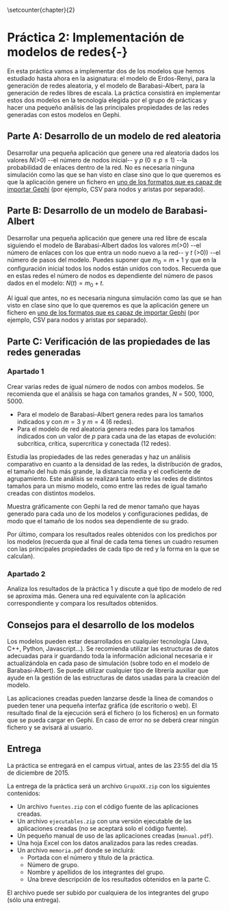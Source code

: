 <!-- % Análisis de Redes Sociales
% Guillermo Jiménez Díaz (gjimenez@ucm.es); Alberto Díaz (albertodiaz@fdi.ucm.es)
% Curso 2015 - 2016

# Prefacio {-}

Estos son las prácticas de la asignatura Análisis de Redes Sociales, impartida en la Facultad de Informática de la Universidad Complutense de Madrid por los profesores Guillermo Jiménez Díaz y Alberto Díaz, del Departamento de Ingeniería del Software e Inteligencia Artificial.

Este material ha sido desarrollado a partir de distintas fuertes, destacando como referencia principal el libro _Network Science_ de Laszlo Barabasi, el material de la asignatura _Social Network Analysis_, impartido por Lada Adamic a través de Coursera, y las transparencias de la asignatura Redes y Sistemas Complejos, creadas por Óscar Cordón García de la Universidad de Granada.

Este obra está bajo una [licencia de Creative Commons Reconocimiento-NoComercial-CompartirIgual 4.0 Internacional](http://creativecommons.org/licenses/by-nc-sa/4.0/). -->

\setcounter{chapter}{2}

# Práctica 2: Implementación de modelos de redes{-}

En esta práctica vamos a implementar dos de los modelos que hemos estudiado hasta ahora en la asignatura: el modelo de Erdos-Renyi, para la generación de redes aleatoria, y el modelo de Barabasi-Albert, para la generación de redes libres de escala. La práctica consistirá en implementar estos dos modelos en la tecnología elegida por el grupo de prácticas y hacer una pequeño análisis de las principales propiedades de las redes generadas con estos modelos en Gephi.

## Parte A: Desarrollo de un modelo de red aleatoria

Desarrollar una pequeña aplicación que genere una red aleatoria dados los valores $N$(>0) --el número de nodos inicial-- y $p$ ($0 \leq p \leq 1$) --la probabilidad de enlaces dentro de la red. No es necesaria ninguna simulación como las que se han visto en clase sino que lo que queremos es que la aplicación genere un fichero en [uno de los formatos que es capaz de importar Gephi](http://gephi.github.io/users/supported-graph-formats/) (por ejemplo, CSV para nodos y aristas por separado). 

## Parte B: Desarrollo de un modelo de Barabasi-Albert

Desarrollar una pequeña aplicación que genere una red libre de escala siguiendo el modelo de Barabasi-Albert dados los valores $m$(>0) --el número de enlaces con los que entra un nodo nuevo a la red-- y $t$ (>0)) --el número de pasos del modelo. Puedes suponer que $m_0 = m+1$ y que en la configuración inicial todos los nodos están unidos con todos. Recuerda que en estas redes el número de nodos es dependiente del número de pasos dados en el modelo: $N(t) = m_0 + t$.

Al igual que antes, no es necesaria ninguna simulación como las que se han visto en clase sino que lo que queremos es que la aplicación genere un fichero en [uno de los formatos que es capaz de importar Gephi](http://gephi.github.io/users/supported-graph-formats/) (por ejemplo, CSV para nodos y aristas por separado). 

## Parte C: Verificación de las propiedades de las redes generadas

### Apartado 1

Crear varias redes de igual número de nodos con ambos modelos. Se recomienda que el análisis se haga con tamaños grandes, $N$ = 500, 1000, 5000.

- Para el modelo de Barabasi-Albert genera redes para los tamaños indicados y con $m=3$ y $m=4$ (6 redes).
- Para el modelo de red aleatoria genera redes para los tamaños indicados con un valor de $p$ para cada una de las etapas de evolución: subcrítica, crítica, supercrítica y conectada (12 redes).

Estudia las propiedades de las redes generadas y haz un análisis comparativo en cuanto a la densidad de las redes, la distribución de grados, el tamaño del hub más grande, la distancia media y el coeficiente de agrupamiento. Este análisis se realizará tanto entre las redes de distintos tamaños para un mismo modelo, como entre las redes de igual tamaño creadas con distintos modelos.

Muestra gráficamente con Gephi la red de menor tamaño que hayas generado para cada uno de los modelos y configuraciones pedidas, de modo que el tamaño de los nodos sea dependiente de su grado. 

Por último, compara los resultados reales obtenidos con los predichos por los modelos (recuerda que al final de cada tema tienes un cuadro resumen con las principales propiedades de cada tipo de red y la forma en la que se calculan).

### Apartado 2

Analiza los resultados de la práctica 1 y discute a qué tipo de modelo de red se aproxima más. Genera una red equivalente con la aplicación correspondiente y compara los resultados obtenidos.

## Consejos para el desarrollo de los modelos

Los modelos pueden estar desarrollados en cualquier tecnología (Java, C++, Python, Javascript...). Se recomienda utilizar las estructuras de datos adecuadas para ir guardando toda la información adicional necesaria e ir actualizándola en cada paso de simulación (sobre todo en el modelo de Barabasi-Albert). Se puede utilizar cualquier tipo de librería auxiliar que ayude en la gestión de las estructuras de datos usadas para la creación del modelo.

Las aplicaciones creadas pueden lanzarse desde la línea de comandos o pueden tener una pequeña interfaz gráfica (de escritorio o web). El resultado final de la ejecución será el fichero (o los ficheros) en un formato que se pueda cargar en Gephi. En caso de error no se deberá crear ningún fichero y se avisará al usuario.

## Entrega

La práctica se entregará en el campus virtual, antes de las 23:55 del día 15 de diciembre de 2015. 

La entrega de la práctica será un archivo `GrupoXX.zip` con los siguientes contenidos:

* Un archivo `fuentes.zip` con el código fuente de las aplicaciones creadas.
* Un archivo `ejecutables.zip` con una versión ejecutable de las aplicaciones creadas (no se aceptará solo el código fuente).
* Un pequeño manual de uso de las aplicaciones creadas (`manual.pdf`).
* Una hoja Excel con los datos analizados para las redes creadas.
* Un archivo `memoria.pdf` donde se incluirá:
    - Portada con el número y título de la práctica.
    - Número de grupo.
    - Nombre y apellidos de los integrantes del grupo.
    - Una  breve descripción de los resultados obtenidos en la parte C. 

El archivo puede ser subido por cualquiera de los integrantes del grupo (sólo una entrega).
